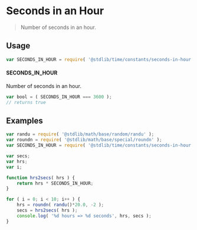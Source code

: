 # Seconds in an Hour

> Number of seconds in an hour.

<section class="usage">

## Usage

``` javascript
var SECONDS_IN_HOUR = require( '@stdlib/time/constants/seconds-in-hour' );
```

#### SECONDS_IN_HOUR

Number of seconds in an hour.

``` javascript
var bool = ( SECONDS_IN_HOUR === 3600 );
// returns true
```

</section>

<!-- /.usage -->


<section class="examples">

## Examples

``` javascript
var randu = require( '@stdlib/math/base/random/randu' );
var roundn = require( '@stdlib/math/base/special/roundn' );
var SECONDS_IN_HOUR = require( '@stdlib/time/constants/seconds-in-hour' );

var secs;
var hrs;
var i;

function hrs2secs( hrs ) {
    return hrs * SECONDS_IN_HOUR;
}

for ( i = 0; i < 10; i++ ) {
    hrs = roundn( randu()*20.0, -2 );
    secs = hrs2secs( hrs );
    console.log( '%d hours => %d seconds', hrs, secs );
}
```

</section>

<!-- /.examples -->


<section class="links">

</section>

<!-- /.links -->
